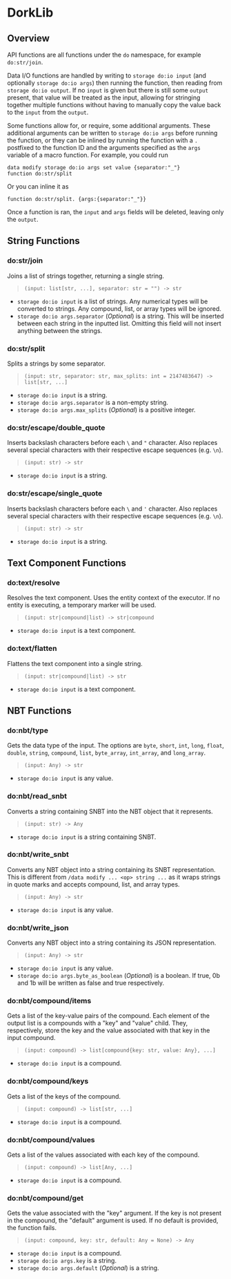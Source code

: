 # DorkLib

## Overview
API functions are all functions under the `do` namespace, for example `do:str/join`.

Data I/O functions are handled by writing to `storage do:io input` (and optionally `storage do:io args`) then running the function, then reading from `storage do:io output`. If no `input` is given but there is still some `output` present, that value will be treated as the input, allowing for stringing together multiple functions without having to manually copy the value back to the `input` from the `output`.

Some functions allow for, or require, some additional arguments. These additional arguments can be written to `storage do:io args` before running the function, or they can be inlined by running the function with a `.` postfixed to the function ID and the arguments specified as the `args` variable of a macro function. For example, you could run
```
data modify storage do:io args set value {separator:"_"}
function do:str/split
```
Or you can inline it as
```
function do:str/split. {args:{separator:"_"}}
```

Once a function is ran, the `input` and `args` fields will be deleted, leaving only the `output`.

## String Functions

### do:str/join
Joins a list of strings together, returning a single string.
> `(input: list[str, ...], separator: str = "") -> str`
- `storage do:io input` is a list of strings. Any numerical types will be converted to strings. Any compound, list, or array types will be ignored.
- `storage do:io args.separator` (*Optional*) is a string. This will be inserted between each string in the inputted list. Omitting this field will not insert anything between the strings.

### do:str/split
Splits a strings by some separator.
> `(input: str, separator: str, max_splits: int = 2147483647) -> list[str, ...]`
- `storage do:io input` is a string.
- `storage do:io args.separator` is a non-empty string.
- `storage do:io args.max_splits` (*Optional*) is a positive integer.

### do:str/escape/double_quote
Inserts backslash characters before each `\` and `"` character. Also replaces several special characters with their respective escape sequences (e.g. `\n`).
> `(input: str) -> str`
- `storage do:io input` is a string.

### do:str/escape/single_quote
Inserts backslash characters before each `\` and `'` character. Also replaces several special characters with their respective escape sequences (e.g. `\n`).
> `(input: str) -> str`
- `storage do:io input` is a string.

## Text Component Functions

### do:text/resolve
Resolves the text component. Uses the entity context of the executor. If no entity is executing, a temporary marker will be used.
> `(input: str|compound|list) -> str|compound`
- `storage do:io input` is a text component.

### do:text/flatten
Flattens the text component into a single string.
> `(input: str|compound|list) -> str`
- `storage do:io input` is a text component.

## NBT Functions

### do:nbt/type
Gets the data type of the input. The options are `byte`, `short`, `int`, `long`, `float`, `double`, `string`, `compound`, `list`, `byte_array`, `int_array`, and `long_array`.
> `(input: Any) -> str`
- `storage do:io input` is any value.

### do:nbt/read_snbt
Converts a string containing SNBT into the NBT object that it represents.
> `(input: str) -> Any`
- `storage do:io input` is a string containing SNBT.

### do:nbt/write_snbt
Converts any NBT object into a string containing its SNBT representation. This is different from `/data modify ... <op> string ...` as it wraps strings in quote marks and accepts compound, list, and array types. 
> `(input: Any) -> str`
- `storage do:io input` is any value.

### do:nbt/write_json
Converts any NBT object into a string containing its JSON representation.
> `(input: Any) -> str`
- `storage do:io input` is any value.
- `storage do:io args.byte_as_boolean` (*Optional*) is a boolean. If true, 0b and 1b will be written as false and true respectively.

### do:nbt/compound/items
Gets a list of the key-value pairs of the compound. Each element of the output list is a compounds with a "key" and "value" child. They, respectively, store the key and the value associated with that key in the input compound.
> `(input: compound) -> list[compound{key: str, value: Any}, ...]`
- `storage do:io input` is a compound.

### do:nbt/compound/keys
Gets a list of the keys of the compound.
> `(input: compound) -> list[str, ...]`
- `storage do:io input` is a compound.

### do:nbt/compound/values
Gets a list of the values associated with each key of the compound.
> `(input: compound) -> list[Any, ...]`
- `storage do:io input` is a compound.

### do:nbt/compound/get
Gets the value associated with the "key" argument. If the key is not present in the compound, the "default" argument is used. If no default is provided, the function fails.
> `(input: compound, key: str, default: Any = None) -> Any`
- `storage do:io input` is a compound.
- `storage do:io args.key` is a string.
- `storage do:io args.default` (*Optional*) is a string.
